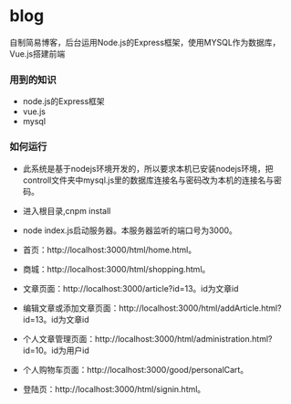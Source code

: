# blog
自制简易博客，后台运用Node.js的Express框架，使用MYSQL作为数据库，Vue.js搭建前端

### 用到的知识
 - node.js的Express框架
 - vue.js
 - mysql
 
### 如何运行
 - 此系统是基于nodejs环境开发的，所以要求本机已安装nodejs环境，把controll文件夹中mysql.js里的数据库连接名与密码改为本机的连接名与密码。
 - 进入根目录,cnpm install
 - node index.js启动服务器。本服务器监听的端口号为3000。
 
 - 首页：http://localhost:3000/html/home.html。
 - 商城：http://localhost:3000/html/shopping.html。
 - 文章页面：http://localhost:3000/article?id=13。id为文章id
 - 编辑文章或添加文章页面：http://localhost:3000/html/addArticle.html?id=13。id为文章id
 - 个人文章管理页面：http://localhost:3000/html/administration.html?id=10。id为用户id
 - 个人购物车页面：http://localhost:3000/good/personalCart。
 - 登陆页：http://localhost:3000/html/signin.html。
